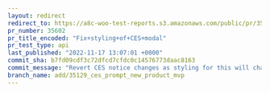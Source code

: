 ```yaml
---
layout: redirect
redirect_to: https://a8c-woo-test-reports.s3.amazonaws.com/public/pr/35602/api/index.html
pr_number: 35602
pr_title_encoded: "Fix+styling+of+CES+modal"
pr_test_type: api
last_published: "2022-11-17 13:07:01 +0000"
commit_sha: b7fd09cdf3c72dfcd7cfdc0c14576773daac8163
commit_message: "Revert CES notice changes as styling for this will change"
branch_name: add/35129_ces_prompt_new_product_mvp
---
```

